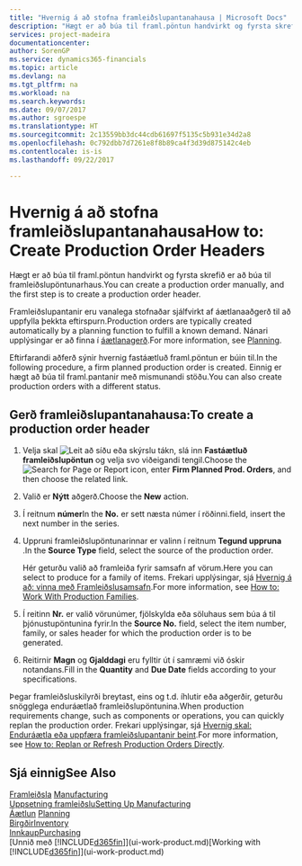 ```yaml
---
title: "Hvernig á að stofna framleiðslupantanahausa | Microsoft Docs"
description: "Hægt er að búa til framl.pöntun handvirkt og fyrsta skrefið er að búa til framleiðslupöntunarhaus."
services: project-madeira
documentationcenter: 
author: SorenGP
ms.service: dynamics365-financials
ms.topic: article
ms.devlang: na
ms.tgt_pltfrm: na
ms.workload: na
ms.search.keywords: 
ms.date: 09/07/2017
ms.author: sgroespe
ms.translationtype: HT
ms.sourcegitcommit: 2c13559bb3dc44cdb61697f5135c5b931e34d2a8
ms.openlocfilehash: 0c792dbb7d7261e8f8b89ca4f3d39d875142c4eb
ms.contentlocale: is-is
ms.lasthandoff: 09/22/2017

---
```

# <a name="how-to-create-production-order-headers"></a><span data-ttu-id="fe5dc-103">Hvernig á að stofna framleiðslupantanahausa</span><span class="sxs-lookup"><span data-stu-id="fe5dc-103">How to: Create Production Order Headers</span></span>
<span data-ttu-id="fe5dc-104">Hægt er að búa til framl.pöntun handvirkt og fyrsta skrefið er að búa til framleiðslupöntunarhaus.</span><span class="sxs-lookup"><span data-stu-id="fe5dc-104">You can create a production order manually, and the first step is to create a production order header.</span></span>

<span data-ttu-id="fe5dc-105">Framleiðslupantanir eru vanalega stofnaðar sjálfvirkt af áætlanaaðgerð til að uppfylla þekkta eftirspurn.</span><span class="sxs-lookup"><span data-stu-id="fe5dc-105">Production orders are typically created automatically by a planning function to fulfill a known demand.</span></span> <span data-ttu-id="fe5dc-106">Nánari upplýsingar er að finna í [áætlanagerð](production-planning.md).</span><span class="sxs-lookup"><span data-stu-id="fe5dc-106">For more information, see [Planning](production-planning.md).</span></span>   

<span data-ttu-id="fe5dc-107">Eftirfarandi aðferð sýnir hvernig fastáætluð framl.pöntun er búin til.</span><span class="sxs-lookup"><span data-stu-id="fe5dc-107">In the following procedure, a firm planned production order is created.</span></span> <span data-ttu-id="fe5dc-108">Einnig er hægt að búa til framl.pantanir með mismunandi stöðu.</span><span class="sxs-lookup"><span data-stu-id="fe5dc-108">You can also create production orders with a different status.</span></span>  

## <a name="to-create-a-production-order-header"></a><span data-ttu-id="fe5dc-109">Gerð framleiðslupantanahausa:</span><span class="sxs-lookup"><span data-stu-id="fe5dc-109">To create a production order header</span></span>  
1.  <span data-ttu-id="fe5dc-110">Velja skal ![Leit að síðu eða skýrslu](media/ui-search/search_small.png "Leit að síðu eða skýrslu táknið") tákn, slá inn  **Fastáætluð framleiðslupöntun** og velja svo viðeigandi tengil.</span><span class="sxs-lookup"><span data-stu-id="fe5dc-110">Choose the ![Search for Page or Report](media/ui-search/search_small.png "Search for Page or Report icon") icon, enter **Firm Planned Prod. Orders**, and then choose the related link.</span></span>  
2.  <span data-ttu-id="fe5dc-111">Valið er **Nýtt** aðgerð.</span><span class="sxs-lookup"><span data-stu-id="fe5dc-111">Choose the **New** action.</span></span>  
3.  <span data-ttu-id="fe5dc-112">Í reitnum **númer**</span><span class="sxs-lookup"><span data-stu-id="fe5dc-112">In the **No.**</span></span> <span data-ttu-id="fe5dc-113">er sett næsta númer í röðinni.</span><span class="sxs-lookup"><span data-stu-id="fe5dc-113">field, insert the next number in the series.</span></span>  
4.  <span data-ttu-id="fe5dc-114">Uppruni framleiðslupöntunarinnar er valinn í reitnum **Tegund uppruna** .</span><span class="sxs-lookup"><span data-stu-id="fe5dc-114">In the **Source Type** field, select the source of the production order.</span></span>

    <span data-ttu-id="fe5dc-115">Hér geturðu valið að framleiða fyrir samsafn af vörum.</span><span class="sxs-lookup"><span data-stu-id="fe5dc-115">Here you can select to produce for a family of items.</span></span> <span data-ttu-id="fe5dc-116">Frekari upplýsingar, sjá [Hvernig á að: vinna með Framleiðslusamsafn](production-how-work-family.md).</span><span class="sxs-lookup"><span data-stu-id="fe5dc-116">For more information, see [How to: Work With Production Families](production-how-work-family.md).</span></span>
5.  <span data-ttu-id="fe5dc-117">Í reitinn **Nr.** er valið vörunúmer, fjölskylda eða söluhaus sem búa á til þjónustupöntunina fyrir.</span><span class="sxs-lookup"><span data-stu-id="fe5dc-117">In the **Source No.** field, select the item number, family, or sales header for which the production order is to be generated.</span></span>  
6.  <span data-ttu-id="fe5dc-118">Reitirnir **Magn** og **Gjalddagi** eru fylltir út í samræmi við óskir notandans.</span><span class="sxs-lookup"><span data-stu-id="fe5dc-118">Fill in the **Quantity** and **Due Date** fields according to your specifications.</span></span>  

<span data-ttu-id="fe5dc-119">Þegar framleiðsluskilyrði breytast, eins og t.d. íhlutir eða aðgerðir, geturðu snögglega enduráætlað framleiðslupöntunina.</span><span class="sxs-lookup"><span data-stu-id="fe5dc-119">When production requirements change, such as components or operations, you can quickly replan the production order.</span></span> <span data-ttu-id="fe5dc-120">Frekari upplýsingar, sjá [Hvernig skal: Enduráætla eða uppfæra framleiðslupantanir beint](production-how-to-replan-refresh-production-orders.md).</span><span class="sxs-lookup"><span data-stu-id="fe5dc-120">For more information, see [How to: Replan or Refresh Production Orders Directly](production-how-to-replan-refresh-production-orders.md).</span></span> 

## <a name="see-also"></a><span data-ttu-id="fe5dc-121">Sjá einnig</span><span class="sxs-lookup"><span data-stu-id="fe5dc-121">See Also</span></span>  
<span data-ttu-id="fe5dc-122">[Framleiðsla](production-manage-manufacturing.md)  </span><span class="sxs-lookup"><span data-stu-id="fe5dc-122">[Manufacturing](production-manage-manufacturing.md)  </span></span>  
[<span data-ttu-id="fe5dc-123">Uppsetning framleiðslu</span><span class="sxs-lookup"><span data-stu-id="fe5dc-123">Setting Up Manufacturing</span></span>](production-configure-production-processes.md)  
<span data-ttu-id="fe5dc-124">[Áætlun](production-planning.md)    </span><span class="sxs-lookup"><span data-stu-id="fe5dc-124">[Planning](production-planning.md)    </span></span>  
[<span data-ttu-id="fe5dc-125">Birgðir</span><span class="sxs-lookup"><span data-stu-id="fe5dc-125">Inventory</span></span>](inventory-manage-inventory.md)  
[<span data-ttu-id="fe5dc-126">Innkaup</span><span class="sxs-lookup"><span data-stu-id="fe5dc-126">Purchasing</span></span>](purchasing-manage-purchasing.md)  
<span data-ttu-id="fe5dc-127">[Unnið með [!INCLUDE[d365fin](includes/d365fin_md.md)]](ui-work-product.md)</span><span class="sxs-lookup"><span data-stu-id="fe5dc-127">[Working with [!INCLUDE[d365fin](includes/d365fin_md.md)]](ui-work-product.md)</span></span>

